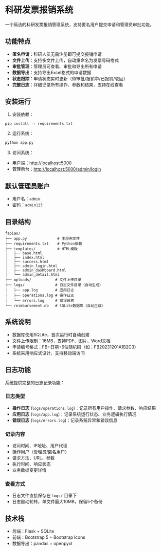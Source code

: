 # 科研发票报销系统

一个简洁的科研发票报销管理系统，支持匿名用户提交申请和管理员审批功能。

## 功能特点

- **匿名申请**：科研人员无需注册即可提交报销申请
- **文件上传**：支持多文件上传，自动重命名为发票号码格式
- **审批管理**：管理员可查看、审批和导出所有申请
- **数据导出**：支持导出Excel格式的申请数据
- **状态跟踪**：申请状态实时更新（待审批/报销中/已报销/驳回）
- **完整日志**：详细记录所有操作、参数和结果，支持在线查看

## 安装运行

1. 安装依赖：

```bash
pip install -r requirements.txt
```

2. 运行系统：

```bash
python app.py
```

3. 访问系统：

- 用户端：<http://localhost:5000>
- 管理后台：<http://localhost:5000/admin/login>

## 默认管理员账户

- 用户名：`admin`
- 密码：`admin123`

## 目录结构

```
fapiao/
├── app.py              # 主应用文件
├── requirements.txt    # Python依赖
├── templates/          # HTML模板
│   ├── base.html
│   ├── index.html
│   ├── success.html
│   ├── admin_login.html
│   ├── admin_dashboard.html
│   └── admin_detail.html
├── uploads/           # 文件上传目录
├── logs/              # 日志文件目录（自动生成）
│   ├── app.log        # 应用日志
│   ├── operations.log # 操作日志
│   └── errors.log     # 错误日志
└── reimbursement.db   # SQLite数据库（自动生成）
```

## 系统说明

- 数据库使用SQLite，首次运行时自动创建
- 文件上传限制：16MB，支持PDF、图片、Word文档
- 申请编号格式：FB+日期+6位随机码（如：FB20231201A1B2C3）
- 系统采用响应式设计，支持移动端访问

## 日志功能

系统提供完整的日志记录功能：

### 日志类型

- **操作日志** (`logs/operations.log`)：记录所有用户操作、请求参数、响应结果
- **应用日志** (`logs/app.log`)：记录系统运行状态、业务逻辑执行情况
- **错误日志** (`logs/errors.log`)：记录系统异常和错误信息

### 记录内容

- 访问时间、IP地址、用户代理
- 操作用户（管理员/匿名用户）
- 请求方法、URL、参数
- 执行时间、响应状态
- 业务数据变更详情

### 查看方式

- 日志文件直接保存在 `logs/` 目录下
- 日志自动轮转，单文件最大10MB，保留5个备份

## 技术栈

- 后端：Flask + SQLite
- 前端：Bootstrap 5 + Bootstrap Icons
- 数据导出：pandas + openpyxl
